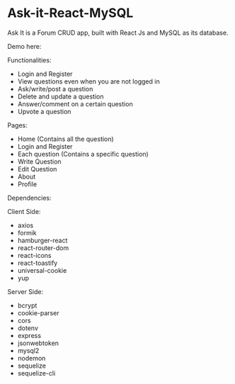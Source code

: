 # Ask-it-React-MySQL
Ask It is a Forum CRUD app, built with React Js and MySQL as its database.

Demo here:

Functionalities: 
  - Login and Register
  - View questions even when you are not logged in
  - Ask/write/post a question
  - Delete and update a question
  - Answer/comment on a certain question
  - Upvote a question
  
Pages: 
  - Home (Contains all the question)
  - Login and Register
  - Each question (Contains a specific question)
  - Write Question 
  - Edit Question
  - About
  - Profile

Dependencies: 

Client Side: 
  - axios
  - formik 
  - hamburger-react
  - react-router-dom
  - react-icons
  - react-toastify
  - universal-cookie
  - yup
  
Server Side:
  - bcrypt
  - cookie-parser
  - cors
  - dotenv
  - express
  - jsonwebtoken
  - mysql2
  - nodemon
  - sequelize
  - sequelize-cli
